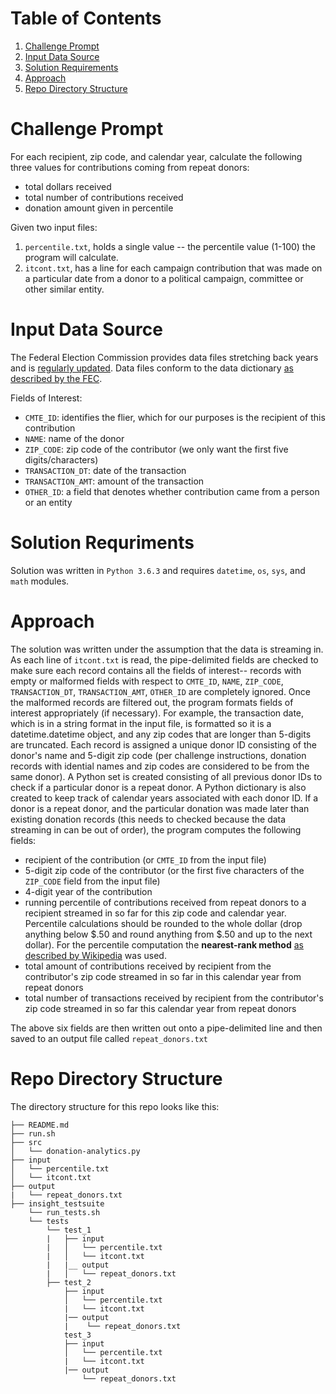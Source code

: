 # Table of Contents
1. [Challenge Prompt](README.md#challenge-prompt)
2. [Input Data Source](README.md#input-data-source)
3. [Solution Requirements](README.md#solution-requirements)
4. [Approach](README.md#approach)
5. [Repo Directory Structure](README.md#repo-directory-structure)

# Challenge Prompt
For each recipient, zip code, and calendar year, calculate the following three values for contributions coming from repeat donors:
* total dollars received
* total number of contributions received
* donation amount given in percentile

Given two input files:
1. `percentile.txt`, holds a single value -- the percentile value (1-100) the program will calculate.
2. `itcont.txt`, has a line for each campaign contribution that was made on a particular date from a donor to a political campaign, committee or other similar entity. 

# Input Data Source 
The Federal Election Commission provides data files stretching back years and is [regularly updated](http://classic.fec.gov/finance/disclosure/ftpdet.shtml). Data files conform to the data dictionary [as described by the FEC](http://classic.fec.gov/finance/disclosure/metadata/DataDictionaryContributionsbyIndividuals.shtml).

Fields of Interest:
* `CMTE_ID`: identifies the flier, which for our purposes is the recipient of this contribution
* `NAME`: name of the donor
* `ZIP_CODE`:  zip code of the contributor (we only want the first five digits/characters)
* `TRANSACTION_DT`: date of the transaction
* `TRANSACTION_AMT`: amount of the transaction
* `OTHER_ID`: a field that denotes whether contribution came from a person or an entity 

# Solution Requriments
Solution was written in `Python 3.6.3` and requires `datetime`, `os`, `sys`, and `math` modules.

# Approach
The solution was written under the assumption that the data is streaming in. As each line of `itcont.txt` is read, the pipe-delimited fields are checked to make sure each record contains all the fields of interest-- records with empty or malformed fields with respect to `CMTE_ID`, `NAME`, `ZIP_CODE`, `TRANSACTION_DT`, `TRANSACTION_AMT`, `OTHER_ID` are completely ignored. Once the malformed records are filtered out, the program formats fields of interest appropriately (if necessary). For example, the transaction date, which is in a string format in the input file, is formatted so it is a datetime.datetime object, and any zip codes that are longer than 5-digits are truncated. Each record is assigned a unique donor ID consisting of the donor's name and 5-digit zip code (per challenge instructions, donation records with idential names and zip codes are considered to be from the same donor). A Python set is created consisting of all previous donor IDs to check if a particular donor is a repeat donor. A Python dictionary is also created to keep track of calendar years associated with each donor ID. If a donor is a repeat donor, and the particular donation was made later than existing donation records (this needs to checked because the data streaming in can be out of order), the program computes the following fields:

* recipient of the contribution (or `CMTE_ID` from the input file)
* 5-digit zip code of the contributor (or the first five characters of the `ZIP_CODE` field from the input file)
* 4-digit year of the contribution
* running percentile of contributions received from repeat donors to a recipient streamed in so far for this zip code and calendar year. Percentile calculations should be rounded to the whole dollar (drop anything below $.50 and round anything from $.50 and up to the next dollar). For the percentile computation the **nearest-rank method** [as described by Wikipedia](https://en.wikipedia.org/wiki/Percentile) was used.
* total amount of contributions received by recipient from the contributor's zip code streamed in so far in this calendar year from repeat donors
* total number of transactions received by recipient from the contributor's zip code streamed in so far this calendar year from repeat donors

The above six fields are then written out onto a pipe-delimited line and then saved to an output file called `repeat_donors.txt`


# Repo Directory Structure

The directory structure for this repo looks like this:

    ├── README.md 
    ├── run.sh
    ├── src
    │   └── donation-analytics.py
    ├── input
    │   └── percentile.txt
    │   └── itcont.txt
    ├── output
    |   └── repeat_donors.txt
    ├── insight_testsuite
        └── run_tests.sh
        └── tests
            └── test_1
            |   ├── input
            |   │   └── percentile.txt
            |   │   └── itcont.txt
            |   |__ output
            |   │   └── repeat_donors.txt
            ├── test_2
                ├── input
                │   └── percentile.txt
                |   └── itcont.txt
                |── output
                |    └── repeat_donors.txt
                test_3
                ├── input
                │   └── percentile.txt
                |   └── itcont.txt
                |── output
                    └── repeat_donors.txt




